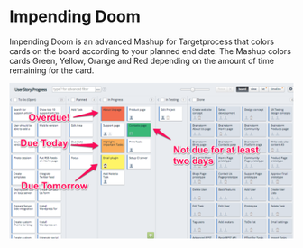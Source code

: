 Impending Doom
==============

Impending Doom is an advanced Mashup for Targetprocess that colors cards on the board according 
to your planned end date. The Mashup colors cards Green, Yellow, Orange and Red depending on the amount 
of time remaining for the card.

![Impending Doom](impending_doom.png)
